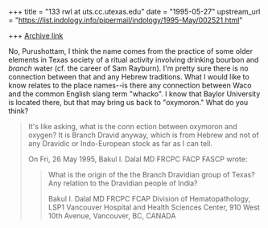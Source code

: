 +++
title = "133 rwl at uts.cc.utexas.edu"
date = "1995-05-27"
upstream_url = "https://list.indology.info/pipermail/indology/1995-May/002521.html"

+++
[Archive link](https://list.indology.info/pipermail/indology/1995-May/002521.html)

No, Purushottam, I think the name comes from the practice of some older
elements in Texas society of a ritual activity involving drinking bourbon
and *branch* water (cf. the career of Sam Rayburn).  I'm pretty sure there
is no connection between that and any Hebrew traditions.  What I would like
to know relates to the place names--is there any connection between Waco
and the common English slang term "whacko".  I know that Baylor University
is located there, but that may bring us back to "oxymoron."  What do you
think?




>It's like asking, what is the conn ection between oxymoron and oxygen? It
>is Branch Dravid anyway, which is from Hebrew and not of any Dravidic or
>Indo-European stock as far as I can tell.
>
>On Fri, 26 May 1995, Bakul I. Dalal MD FRCPC FACP FASCP wrote:
>
>> What is the origin of the the Branch Dravidian group of Texas? Any relation
>> to the Dravidian people of India?
>>
>>
>>
>>
>>
>>
>>
>> Bakul I. Dalal MD FRCPC FCAP
>> Division of Hematopathology, LSP1
>> Vancouver Hospital and Health Sciences Center,
>> 910 West 10th Avenue,
>> Vancouver, BC, CANADA
>>
>>
>>
>
>








